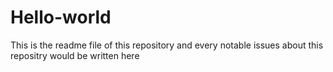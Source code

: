 # Hello-world
This is the readme file of this repository and every notable issues about this repositry would be written here 
